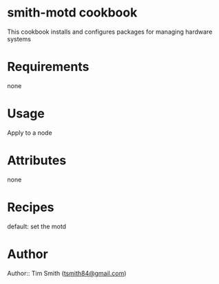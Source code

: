 # smith-motd cookbook
This cookbook installs and configures packages for managing hardware systems

# Requirements
none

# Usage
Apply to a node

# Attributes
none

# Recipes
default: set the motd

# Author
Author:: Tim Smith (<tsmith84@gmail.com>)

